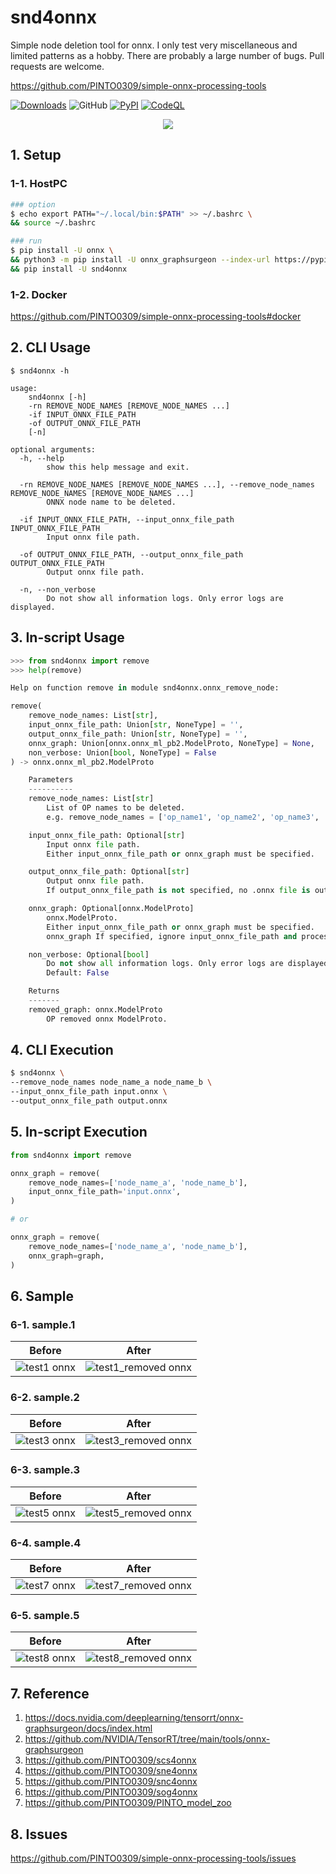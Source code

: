 # snd4onnx
Simple node deletion tool for onnx. I only test very miscellaneous and limited patterns as a hobby. There are probably a large number of bugs. Pull requests are welcome.

https://github.com/PINTO0309/simple-onnx-processing-tools

[![Downloads](https://static.pepy.tech/personalized-badge/snd4onnx?period=total&units=none&left_color=grey&right_color=brightgreen&left_text=Downloads)](https://pepy.tech/project/snd4onnx) ![GitHub](https://img.shields.io/github/license/PINTO0309/snd4onnx?color=2BAF2B) [![PyPI](https://img.shields.io/pypi/v/snd4onnx?color=2BAF2B)](https://pypi.org/project/snd4onnx/) [![CodeQL](https://github.com/PINTO0309/snd4onnx/workflows/CodeQL/badge.svg)](https://github.com/PINTO0309/snd4onnx/actions?query=workflow%3ACodeQL)

<p align="center">
  <img src="https://user-images.githubusercontent.com/33194443/170154412-e5827c3d-88dd-443f-9428-a2e6dfa22c43.png" />
</p>

## 1. Setup

### 1-1. HostPC
```bash
### option
$ echo export PATH="~/.local/bin:$PATH" >> ~/.bashrc \
&& source ~/.bashrc

### run
$ pip install -U onnx \
&& python3 -m pip install -U onnx_graphsurgeon --index-url https://pypi.ngc.nvidia.com \
&& pip install -U snd4onnx
```
### 1-2. Docker
https://github.com/PINTO0309/simple-onnx-processing-tools#docker

## 2. CLI Usage
```
$ snd4onnx -h

usage:
    snd4onnx [-h]
    -rn REMOVE_NODE_NAMES [REMOVE_NODE_NAMES ...]
    -if INPUT_ONNX_FILE_PATH
    -of OUTPUT_ONNX_FILE_PATH
    [-n]

optional arguments:
  -h, --help
        show this help message and exit.

  -rn REMOVE_NODE_NAMES [REMOVE_NODE_NAMES ...], --remove_node_names REMOVE_NODE_NAMES [REMOVE_NODE_NAMES ...]
        ONNX node name to be deleted.

  -if INPUT_ONNX_FILE_PATH, --input_onnx_file_path INPUT_ONNX_FILE_PATH
        Input onnx file path.

  -of OUTPUT_ONNX_FILE_PATH, --output_onnx_file_path OUTPUT_ONNX_FILE_PATH
        Output onnx file path.

  -n, --non_verbose
        Do not show all information logs. Only error logs are displayed.
```

## 3. In-script Usage
```python
>>> from snd4onnx import remove
>>> help(remove)

Help on function remove in module snd4onnx.onnx_remove_node:

remove(
    remove_node_names: List[str],
    input_onnx_file_path: Union[str, NoneType] = '',
    output_onnx_file_path: Union[str, NoneType] = '',
    onnx_graph: Union[onnx.onnx_ml_pb2.ModelProto, NoneType] = None,
    non_verbose: Union[bool, NoneType] = False
) -> onnx.onnx_ml_pb2.ModelProto

    Parameters
    ----------
    remove_node_names: List[str]
        List of OP names to be deleted.
        e.g. remove_node_names = ['op_name1', 'op_name2', 'op_name3', ...]

    input_onnx_file_path: Optional[str]
        Input onnx file path.
        Either input_onnx_file_path or onnx_graph must be specified.

    output_onnx_file_path: Optional[str]
        Output onnx file path.
        If output_onnx_file_path is not specified, no .onnx file is output.

    onnx_graph: Optional[onnx.ModelProto]
        onnx.ModelProto.
        Either input_onnx_file_path or onnx_graph must be specified.
        onnx_graph If specified, ignore input_onnx_file_path and process onnx_graph.

    non_verbose: Optional[bool]
        Do not show all information logs. Only error logs are displayed.
        Default: False

    Returns
    -------
    removed_graph: onnx.ModelProto
        OP removed onnx ModelProto.
```

## 4. CLI Execution
```bash
$ snd4onnx \
--remove_node_names node_name_a node_name_b \
--input_onnx_file_path input.onnx \
--output_onnx_file_path output.onnx
```

## 5. In-script Execution
```python
from snd4onnx import remove

onnx_graph = remove(
    remove_node_names=['node_name_a', 'node_name_b'],
    input_onnx_file_path='input.onnx',
)

# or

onnx_graph = remove(
    remove_node_names=['node_name_a', 'node_name_b'],
    onnx_graph=graph,
)
```

## 6. Sample
### 6-1. sample.1
|Before|After|
|:-:|:-:|
|![test1 onnx](https://user-images.githubusercontent.com/33194443/161254346-cdcf861f-adf6-447e-8a8b-3abe619bf5ee.png)|![test1_removed onnx](https://user-images.githubusercontent.com/33194443/161254523-7f9d2f76-51ea-440d-a06b-7cda475a059d.png)|
### 6-2. sample.2
|Before|After|
|:-:|:-:|
|![test3 onnx](https://user-images.githubusercontent.com/33194443/161255204-6412469d-68f9-4e92-8cdd-2d6c1ca16b39.png)|![test3_removed onnx](https://user-images.githubusercontent.com/33194443/161255237-24e48064-795f-4ed3-bd31-9ba50b58de93.png)|
### 6-3. sample.3
|Before|After|
|:-:|:-:|
|![test5 onnx](https://user-images.githubusercontent.com/33194443/161255498-148ab730-bdcc-4140-97fc-010aff0550ef.png)|![test5_removed onnx](https://user-images.githubusercontent.com/33194443/161255532-13d2bfbb-7051-4c46-8025-1e2b6e2c61c5.png)|
### 6-4. sample.4
|Before|After|
|:-:|:-:|
|![test7 onnx](https://user-images.githubusercontent.com/33194443/161255804-c088a069-c049-4b4b-9e01-1827df9746c5.png)|![test7_removed onnx](https://user-images.githubusercontent.com/33194443/161255996-155eb870-52d7-4694-b2b9-d524d996a671.png)|
### 6-5. sample.5
|Before|After|
|:-:|:-:|
|![test8 onnx](https://user-images.githubusercontent.com/33194443/161256392-d557322d-b358-4949-bd66-f5e678d131dc.png)|![test8_removed onnx](https://user-images.githubusercontent.com/33194443/161256404-8e20596f-c7c2-4da3-a6b4-9685eda32ff8.png)|

## 7. Reference
1. https://docs.nvidia.com/deeplearning/tensorrt/onnx-graphsurgeon/docs/index.html
2. https://github.com/NVIDIA/TensorRT/tree/main/tools/onnx-graphsurgeon
3. https://github.com/PINTO0309/scs4onnx
4. https://github.com/PINTO0309/sne4onnx
5. https://github.com/PINTO0309/snc4onnx
6. https://github.com/PINTO0309/sog4onnx
7. https://github.com/PINTO0309/PINTO_model_zoo

## 8. Issues
https://github.com/PINTO0309/simple-onnx-processing-tools/issues
